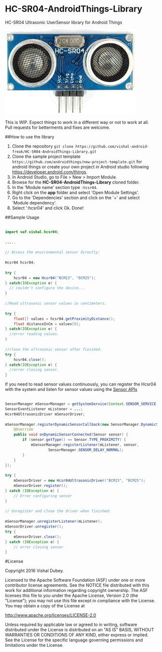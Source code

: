# HC-SR04-AndroidThings-Library
HC-SR04 Ultrasonic UserSensor library for Android Things

![](HC-SR04-Ultrasonic-Sensor.jpg?raw=true "Sensor")

This is WIP. Expect things to work in a different way or not to work at all. Pull requests for betterments and fixes are welcome.

##How to use the library

1. Clone the repository `git clone https://github.com/vishal-android-freak/HC-SR04-AndroidThings-Library.git`
2. Clone the sample project template `https://github.com/androidthings/new-project-template.git` for android things or create your own project in Android studio following https://developer.android.com/things.
3. In Android Studio, go to File > New > Import Module.
4. Browse for the **HC-SR04-AndroidThings-Library** cloned folder.
5. In the 'Module name' section type `:hcsr04`.
6. Right click on the **app** folder and select 'Open Module Settings'.
7. Go to the 'Dependencies' section and click on the '+' and select 'Module dependency'.
8. Select ':hcsr04' and click Ok. Done!

##Sample Usage

```java

import vaf.vishal.hcsr04;

.....

// Access the environmental sensor directly:

Hcsr04 hcsr04;

try {
    hcsr04 = new Hcsr04("BCM23", "BCM25");
} catch(IOException e) {
  // couldn't configure the device...
}

//Read ultrasonic sensor values in centimeters.

try {
    float[] values = hcsr04.getProximityDistance();
    float distanceInCm = values[0];
} catch(IOException e) {
  //error reading values.
}

//close the ultrasonic sensor after finished.
try {
    hcsr04.close();
} catch(IOException e) {
  //error closing sensor.
}

```

If you need to read sensor values continuously, you can register the Hcsr04 with the system and listen for sensor values using the [Sensor APIs](https://developer.android.com/guide/topics/sensors/sensors_overview.html)

```java

SensorManager mSensorManager = getSystemService(Context.SENSOR_SERVICE);
SensorEventListener mListener = ...;
Hcsr04UltrasonicDriver mSensorDriver;

mSensorManager.registerDynamicSensorCallback(new SensorManager.DynamicSensorCallback() {
    @Override
    public void onDynamicSensorConnected(Sensor sensor) {
        if (sensor.getType() == Sensor.TYPE_PROXIMITY) {
            mSensorManager.registerListener(mListener, sensor,
                    SensorManager.SENSOR_DELAY_NORMAL);
        }
    }
});

try {
    mSensorDriver = new Hcsr04UltrasonicDriver("BCM23", "BCM25");
    mSensorDriver.register();
} catch (IOException e) {
    // Error configuring sensor
}

// Unregister and close the driver when finished:

mSensorManager.unregisterListener(mListener);
mSensorDriver.unregister();
try {
    mSensorDriver.close();
} catch (IOException e) {
    // error closing sensor
}

```

#License

Copyright 2016 Vishal Dubey.

Licensed to the Apache Software Foundation (ASF) under one or more contributor license agreements. See the NOTICE file distributed with this work for additional information regarding copyright ownership. The ASF licenses this file to you under the Apache License, Version 2.0 (the "License"); you may not use this file except in compliance with the License. You may obtain a copy of the License at

http://www.apache.org/licenses/LICENSE-2.0

Unless required by applicable law or agreed to in writing, software distributed under the License is distributed on an "AS IS" BASIS, WITHOUT WARRANTIES OR CONDITIONS OF ANY KIND, either express or implied. See the License for the specific language governing permissions and limitations under the License.
